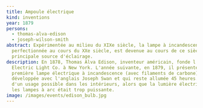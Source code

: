 ```yaml
---
title: Ampoule électrique
kind: inventions
year: 1879
persons:
  - thomas-alva-edison
  - joseph-wilson-smith
abstract: Expérimentée au milieu du XIXe siècle, la lampe à incandescence,
  perfectionnée au cours du XXe siècle, est devenue au cours de ce siècle la
  principale source d'éclairage.
description: En 1878, Thomas Alva Edison, inventeur américain, fonde l'Edison
  Electric Light Co. à New York. L'année suivante, en 1879, il présente la
  première lampe électrique à incandescence (avec filaments de carbone)
  développée avec l'anglais Joseph Swan et qui reste allumée 45 heures. Elle est
  d'un usage possible dans les intérieurs, alors que la lumière électrique avec
  les lampes à arc était trop puissante.
image: /images/events/edison_bulb.jpg
---
```

